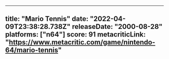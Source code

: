 
---
title: "Mario Tennis"
date: "2022-04-09T23:38:28.738Z"
releaseDate: "2000-08-28"
platforms: ["n64"]
score: 91
metacriticLink: "https://www.metacritic.com/game/nintendo-64/mario-tennis"
---
